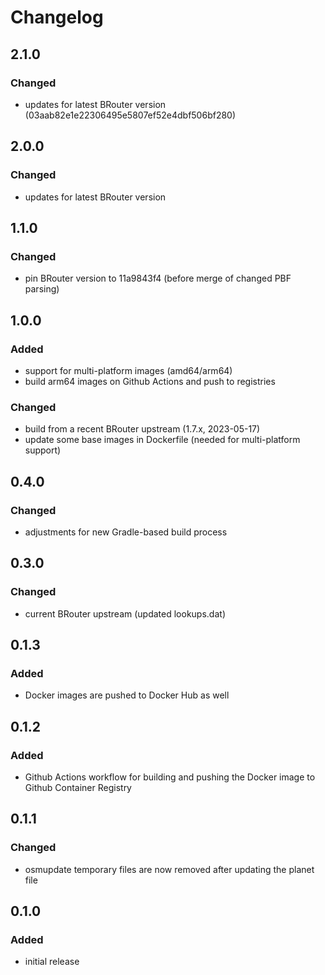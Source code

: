 # Changelog


## 2.1.0

### Changed

- updates for latest BRouter version (03aab82e1e22306495e5807ef52e4dbf506bf280)

## 2.0.0

### Changed

- updates for latest BRouter version

## 1.1.0

### Changed

- pin BRouter version to 11a9843f4 (before merge of changed PBF parsing)

## 1.0.0

### Added

- support for multi-platform images (amd64/arm64)
- build arm64 images on Github Actions and push to registries

### Changed

- build from a recent BRouter upstream (1.7.x, 2023-05-17)
- update some base images in Dockerfile (needed for multi-platform support)

## 0.4.0

### Changed

- adjustments for new Gradle-based build process

## 0.3.0

### Changed

- current BRouter upstream (updated lookups.dat)

## 0.1.3

### Added

- Docker images are pushed to Docker Hub as well

## 0.1.2

### Added

- Github Actions workflow for building and pushing the Docker image to Github Container Registry

## 0.1.1

### Changed

- osmupdate temporary files are now removed after updating the planet file

## 0.1.0

### Added

- initial release
